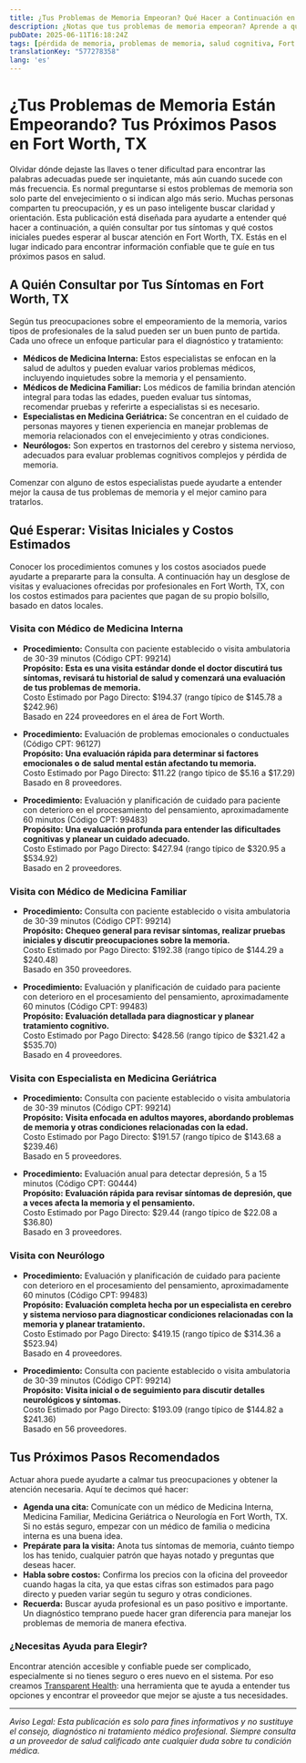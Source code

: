 ```yaml
---
title: ¿Tus Problemas de Memoria Empeoran? Qué Hacer a Continuación en Fort Worth, TX  
description: ¿Notas que tus problemas de memoria empeoran? Aprende a quién acudir y cuáles son los costos iniciales en Fort Worth, TX, para recibir atención profesional.  
pubDate: 2025-06-11T16:18:24Z
tags: [pérdida de memoria, problemas de memoria, salud cognitiva, Fort Worth, atención médica, neurología, geriatría, medicina familiar]
translationKey: "577278358"
lang: 'es'
---
```


# ¿Tus Problemas de Memoria Están Empeorando? Tus Próximos Pasos en Fort Worth, TX

Olvidar dónde dejaste las llaves o tener dificultad para encontrar las palabras adecuadas puede ser inquietante, más aún cuando sucede con más frecuencia. Es normal preguntarse si estos problemas de memoria son solo parte del envejecimiento o si indican algo más serio. Muchas personas comparten tu preocupación, y es un paso inteligente buscar claridad y orientación. Esta publicación está diseñada para ayudarte a entender qué hacer a continuación, a quién consultar por tus síntomas y qué costos iniciales puedes esperar al buscar atención en Fort Worth, TX. Estás en el lugar indicado para encontrar información confiable que te guíe en tus próximos pasos en salud.

## A Quién Consultar por Tus Síntomas en Fort Worth, TX

Según tus preocupaciones sobre el empeoramiento de la memoria, varios tipos de profesionales de la salud pueden ser un buen punto de partida. Cada uno ofrece un enfoque particular para el diagnóstico y tratamiento:

- **Médicos de Medicina Interna:** Estos especialistas se enfocan en la salud de adultos y pueden evaluar varios problemas médicos, incluyendo inquietudes sobre la memoria y el pensamiento.  
- **Médicos de Medicina Familiar:** Los médicos de familia brindan atención integral para todas las edades, pueden evaluar tus síntomas, recomendar pruebas y referirte a especialistas si es necesario.  
- **Especialistas en Medicina Geriátrica:** Se concentran en el cuidado de personas mayores y tienen experiencia en manejar problemas de memoria relacionados con el envejecimiento y otras condiciones.  
- **Neurólogos:** Son expertos en trastornos del cerebro y sistema nervioso, adecuados para evaluar problemas cognitivos complejos y pérdida de memoria.  

Comenzar con alguno de estos especialistas puede ayudarte a entender mejor la causa de tus problemas de memoria y el mejor camino para tratarlos.

## Qué Esperar: Visitas Iniciales y Costos Estimados

Conocer los procedimientos comunes y los costos asociados puede ayudarte a prepararte para la consulta. A continuación hay un desglose de visitas y evaluaciones ofrecidas por profesionales en Fort Worth, TX, con los costos estimados para pacientes que pagan de su propio bolsillo, basado en datos locales.

### Visita con Médico de Medicina Interna

- **Procedimiento:** Consulta con paciente establecido o visita ambulatoria de 30-39 minutos (Código CPT: 99214)  
  **Propósito:** **Esta es una visita estándar donde el doctor discutirá tus síntomas, revisará tu historial de salud y comenzará una evaluación de tus problemas de memoria.**  
  Costo Estimado por Pago Directo: $194.37 (rango típico de $145.78 a $242.96)  
  Basado en 224 proveedores en el área de Fort Worth.

- **Procedimiento:** Evaluación de problemas emocionales o conductuales (Código CPT: 96127)  
  **Propósito:** **Una evaluación rápida para determinar si factores emocionales o de salud mental están afectando tu memoria.**  
  Costo Estimado por Pago Directo: $11.22 (rango típico de $5.16 a $17.29)  
  Basado en 8 proveedores.

- **Procedimiento:** Evaluación y planificación de cuidado para paciente con deterioro en el procesamiento del pensamiento, aproximadamente 60 minutos (Código CPT: 99483)  
  **Propósito:** **Una evaluación profunda para entender las dificultades cognitivas y planear un cuidado adecuado.**  
  Costo Estimado por Pago Directo: $427.94 (rango típico de $320.95 a $534.92)  
  Basado en 2 proveedores.

### Visita con Médico de Medicina Familiar

- **Procedimiento:** Consulta con paciente establecido o visita ambulatoria de 30-39 minutos (Código CPT: 99214)  
  **Propósito:** **Chequeo general para revisar síntomas, realizar pruebas iniciales y discutir preocupaciones sobre la memoria.**  
  Costo Estimado por Pago Directo: $192.38 (rango típico de $144.29 a $240.48)  
  Basado en 350 proveedores.

- **Procedimiento:** Evaluación y planificación de cuidado para paciente con deterioro en el procesamiento del pensamiento, aproximadamente 60 minutos (Código CPT: 99483)  
  **Propósito:** **Evaluación detallada para diagnosticar y planear tratamiento cognitivo.**  
  Costo Estimado por Pago Directo: $428.56 (rango típico de $321.42 a $535.70)  
  Basado en 4 proveedores.

### Visita con Especialista en Medicina Geriátrica

- **Procedimiento:** Consulta con paciente establecido o visita ambulatoria de 30-39 minutos (Código CPT: 99214)  
  **Propósito:** **Visita enfocada en adultos mayores, abordando problemas de memoria y otras condiciones relacionadas con la edad.**  
  Costo Estimado por Pago Directo: $191.57 (rango típico de $143.68 a $239.46)  
  Basado en 5 proveedores.

- **Procedimiento:** Evaluación anual para detectar depresión, 5 a 15 minutos (Código CPT: G0444)  
  **Propósito:** **Evaluación rápida para revisar síntomas de depresión, que a veces afecta la memoria y el pensamiento.**  
  Costo Estimado por Pago Directo: $29.44 (rango típico de $22.08 a $36.80)  
  Basado en 3 proveedores.

### Visita con Neurólogo

- **Procedimiento:** Evaluación y planificación de cuidado para paciente con deterioro en el procesamiento del pensamiento, aproximadamente 60 minutos (Código CPT: 99483)  
  **Propósito:** **Evaluación completa hecha por un especialista en cerebro y sistema nervioso para diagnosticar condiciones relacionadas con la memoria y planear tratamiento.**  
  Costo Estimado por Pago Directo: $419.15 (rango típico de $314.36 a $523.94)  
  Basado en 4 proveedores.

- **Procedimiento:** Consulta con paciente establecido o visita ambulatoria de 30-39 minutos (Código CPT: 99214)  
  **Propósito:** **Visita inicial o de seguimiento para discutir detalles neurológicos y síntomas.**  
  Costo Estimado por Pago Directo: $193.09 (rango típico de $144.82 a $241.36)  
  Basado en 56 proveedores.

## Tus Próximos Pasos Recomendados

Actuar ahora puede ayudarte a calmar tus preocupaciones y obtener la atención necesaria. Aquí te decimos qué hacer:

- **Agenda una cita:** Comunícate con un médico de Medicina Interna, Medicina Familiar, Medicina Geriátrica o Neurología en Fort Worth, TX. Si no estás seguro, empezar con un médico de familia o medicina interna es una buena idea.  
- **Prepárate para la visita:** Anota tus síntomas de memoria, cuánto tiempo los has tenido, cualquier patrón que hayas notado y preguntas que deseas hacer.  
- **Habla sobre costos:** Confirma los precios con la oficina del proveedor cuando hagas la cita, ya que estas cifras son estimados para pago directo y pueden variar según tu seguro y otras condiciones.  
- **Recuerda:** Buscar ayuda profesional es un paso positivo e importante. Un diagnóstico temprano puede hacer gran diferencia para manejar los problemas de memoria de manera efectiva.  

### ¿Necesitas Ayuda para Elegir?

Encontrar atención accesible y confiable puede ser complicado, especialmente si no tienes seguro o eres nuevo en el sistema. Por eso creamos [Transparent Health](https://transparenthealth.ai): una herramienta que te ayuda a entender tus opciones y encontrar el proveedor que mejor se ajuste a tus necesidades.

---

*Aviso Legal: Esta publicación es solo para fines informativos y no sustituye el consejo, diagnóstico ni tratamiento médico profesional. Siempre consulta a un proveedor de salud calificado ante cualquier duda sobre tu condición médica.*